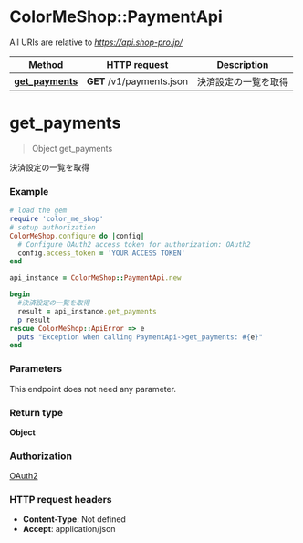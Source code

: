 # ColorMeShop::PaymentApi

All URIs are relative to *https://api.shop-pro.jp/*

Method | HTTP request | Description
------------- | ------------- | -------------
[**get_payments**](PaymentApi.md#get_payments) | **GET** /v1/payments.json | 決済設定の一覧を取得


# **get_payments**
> Object get_payments

決済設定の一覧を取得

### Example
```ruby
# load the gem
require 'color_me_shop'
# setup authorization
ColorMeShop.configure do |config|
  # Configure OAuth2 access token for authorization: OAuth2
  config.access_token = 'YOUR ACCESS TOKEN'
end

api_instance = ColorMeShop::PaymentApi.new

begin
  #決済設定の一覧を取得
  result = api_instance.get_payments
  p result
rescue ColorMeShop::ApiError => e
  puts "Exception when calling PaymentApi->get_payments: #{e}"
end
```

### Parameters
This endpoint does not need any parameter.

### Return type

**Object**

### Authorization

[OAuth2](../README.md#OAuth2)

### HTTP request headers

 - **Content-Type**: Not defined
 - **Accept**: application/json



